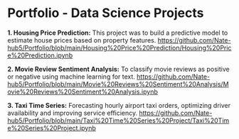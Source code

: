 # Portfolio - Data Science Projects

**1. Housing Price Prediction:** This project was to build a predictive model to estimate house prices based on property features.
https://github.com/Nate-hub5/Portfolio/blob/main/Housing%20Price%20Prediction/Housing%20Price%20Prediction.ipynb 

**2. Movie Review Sentiment Analysis:** To classify movie reviews as positive or negative using machine learning for text. 
https://github.com/Nate-hub5/Portfolio/blob/main/Movie%20Reviews%20Sentiment%20Analysis/Movie%20Reviews%20Sentiment%20Analysis.ipynb 

**3. Taxi Time Series:** Forecasting hourly airport taxi orders, optimizing driver availability and improving service efficiency.
https://github.com/Nate-hub5/Portfolio/blob/main/Taxi%20Time%20Series%20Project/Taxi%20Time%20Series%20Project.ipynb 


